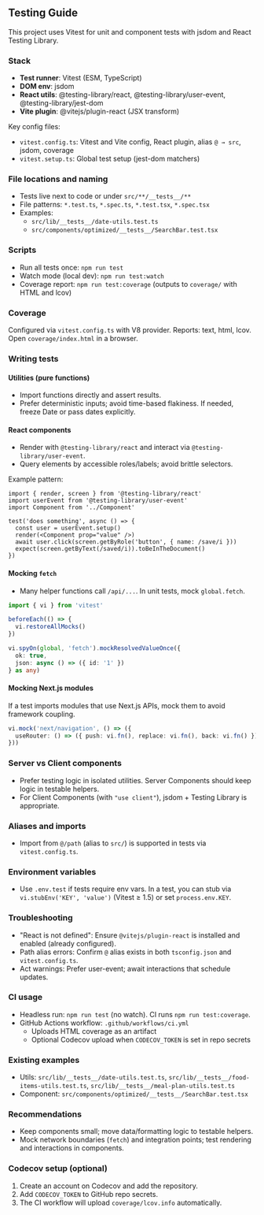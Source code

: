 ## Testing Guide

This project uses Vitest for unit and component tests with jsdom and React Testing Library.

### Stack
- **Test runner**: Vitest (ESM, TypeScript)
- **DOM env**: jsdom
- **React utils**: @testing-library/react, @testing-library/user-event, @testing-library/jest-dom
- **Vite plugin**: @vitejs/plugin-react (JSX transform)

Key config files:
- `vitest.config.ts`: Vitest and Vite config, React plugin, alias `@ → src`, jsdom, coverage
- `vitest.setup.ts`: Global test setup (jest-dom matchers)

### File locations and naming
- Tests live next to code or under `src/**/__tests__/**`
- File patterns: `*.test.ts`, `*.spec.ts`, `*.test.tsx`, `*.spec.tsx`
- Examples:
  - `src/lib/__tests__/date-utils.test.ts`
  - `src/components/optimized/__tests__/SearchBar.test.tsx`

### Scripts
- Run all tests once: `npm run test`
- Watch mode (local dev): `npm run test:watch`
- Coverage report: `npm run test:coverage` (outputs to `coverage/` with HTML and lcov)

### Coverage
Configured via `vitest.config.ts` with V8 provider. Reports: text, html, lcov. Open `coverage/index.html` in a browser.

### Writing tests

#### Utilities (pure functions)
- Import functions directly and assert results.
- Prefer deterministic inputs; avoid time-based flakiness. If needed, freeze Date or pass dates explicitly.

#### React components
- Render with `@testing-library/react` and interact via `@testing-library/user-event`.
- Query elements by accessible roles/labels; avoid brittle selectors.

Example pattern:

```tsx
import { render, screen } from '@testing-library/react'
import userEvent from '@testing-library/user-event'
import Component from '../Component'

test('does something', async () => {
  const user = userEvent.setup()
  render(<Component prop="value" />)
  await user.click(screen.getByRole('button', { name: /save/i }))
  expect(screen.getByText(/saved/i)).toBeInTheDocument()
})
```

#### Mocking `fetch`
- Many helper functions call `/api/...`. In unit tests, mock `global.fetch`.

```ts
import { vi } from 'vitest'

beforeEach(() => {
  vi.restoreAllMocks()
})

vi.spyOn(global, 'fetch').mockResolvedValueOnce({
  ok: true,
  json: async () => ({ id: '1' })
} as any)
```

#### Mocking Next.js modules
If a test imports modules that use Next.js APIs, mock them to avoid framework coupling.

```ts
vi.mock('next/navigation', () => ({
  useRouter: () => ({ push: vi.fn(), replace: vi.fn(), back: vi.fn() }),
}))
```

### Server vs Client components
- Prefer testing logic in isolated utilities. Server Components should keep logic in testable helpers.
- For Client Components (with `"use client"`), jsdom + Testing Library is appropriate.

### Aliases and imports
- Import from `@/path` (alias to `src/`) is supported in tests via `vitest.config.ts`.

### Environment variables
- Use `.env.test` if tests require env vars. In a test, you can stub via `vi.stubEnv('KEY', 'value')` (Vitest ≥ 1.5) or set `process.env.KEY`.

### Troubleshooting
- "React is not defined": Ensure `@vitejs/plugin-react` is installed and enabled (already configured).
- Path alias errors: Confirm `@` alias exists in both `tsconfig.json` and `vitest.config.ts`.
- Act warnings: Prefer user-event; await interactions that schedule updates.

### CI usage
- Headless run: `npm run test` (no watch). CI runs `npm run test:coverage`.
- GitHub Actions workflow: `.github/workflows/ci.yml`
  - Uploads HTML coverage as an artifact
  - Optional Codecov upload when `CODECOV_TOKEN` is set in repo secrets

### Existing examples
- Utils: `src/lib/__tests__/date-utils.test.ts`, `src/lib/__tests__/food-items-utils.test.ts`, `src/lib/__tests__/meal-plan-utils.test.ts`
- Component: `src/components/optimized/__tests__/SearchBar.test.tsx`

### Recommendations
- Keep components small; move data/formatting logic to testable helpers.
- Mock network boundaries (`fetch`) and integration points; test rendering and interactions in components.

### Codecov setup (optional)
1. Create an account on Codecov and add the repository.
2. Add `CODECOV_TOKEN` to GitHub repo secrets.
3. The CI workflow will upload `coverage/lcov.info` automatically.
